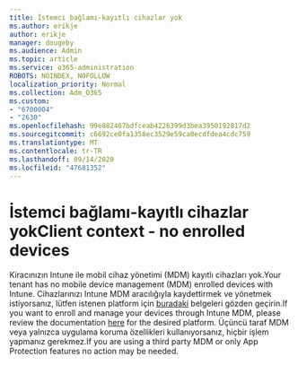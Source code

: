 ```yaml
---
title: İstemci bağlamı-kayıtlı cihazlar yok
ms.author: erikje
author: erikje
manager: dougeby
ms.audience: Admin
ms.topic: article
ms.service: o365-administration
ROBOTS: NOINDEX, NOFOLLOW
localization_priority: Normal
ms.collection: Adm_O365
ms.custom:
- "6700004"
- "2630"
ms.openlocfilehash: 99e882467bdfceab4226399d3bea3950192817d2
ms.sourcegitcommit: c6692ce0fa1358ec3529e59ca0ecdfdea4cdc759
ms.translationtype: MT
ms.contentlocale: tr-TR
ms.lasthandoff: 09/14/2020
ms.locfileid: "47681352"
---
```

# <a name="client-context---no-enrolled-devices"></a><span data-ttu-id="9ca27-102">İstemci bağlamı-kayıtlı cihazlar yok</span><span class="sxs-lookup"><span data-stu-id="9ca27-102">Client context - no enrolled devices</span></span>

<span data-ttu-id="9ca27-103">Kiracınızın Intune ile mobil cihaz yönetimi (MDM) kayıtlı cihazları yok.</span><span class="sxs-lookup"><span data-stu-id="9ca27-103">Your tenant has no mobile device management (MDM) enrolled devices with Intune.</span></span> <span data-ttu-id="9ca27-104">Cihazlarınızı Intune MDM aracılığıyla kaydettirmek ve yönetmek istiyorsanız, lütfen istenen platform için [buradaki](https://docs.microsoft.com/intune/device-enrollment) belgeleri gözden geçirin.</span><span class="sxs-lookup"><span data-stu-id="9ca27-104">If you want to enroll and manage your devices through Intune MDM, please review the documentation [here](https://docs.microsoft.com/intune/device-enrollment) for the desired platform.</span></span> <span data-ttu-id="9ca27-105">Üçüncü taraf MDM veya yalnızca uygulama koruma özellikleri kullanıyorsanız, hiçbir işlem yapmanız gerekmez.</span><span class="sxs-lookup"><span data-stu-id="9ca27-105">If you are using a third party MDM or only App Protection features no action may be needed.</span></span> 
